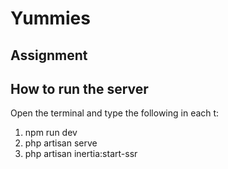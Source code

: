 # Yummies

## Assignment

## How to run the server
Open the terminal and type the following in each t:

1. npm run dev
2. php artisan serve
3. php artisan inertia:start-ssr

